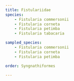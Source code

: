 ```yaml
---
title: Fistulariidae
species:
    - Fistularia commersonii
    - Fistularia corneta
    - Fistularia petimba
    - Fistularia tabacaria

sampled_species:
    - Fistularia commersonii
    - Fistularia corneta
    - Fistularia petimba

order: Syngnathiformes

---
```

